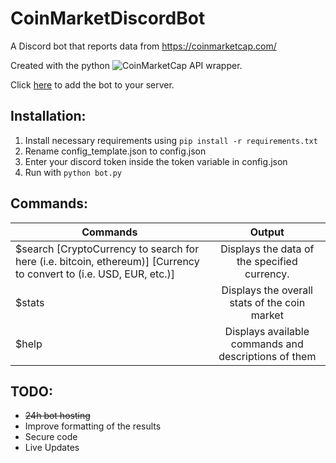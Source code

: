 # CoinMarketDiscordBot
A Discord bot that reports data from https://coinmarketcap.com/

Created with the python ![CoinMarketCap API](https://github.com/mrsmn/coinmarketcap-api) wrapper.

Click [here](https://discordapp.com/oauth2/authorize?&client_id=353373501274456065&scope=bot) to add the bot to your server.

## Installation:
1. Install necessary requirements using ```pip install -r requirements.txt```
2. Rename config_template.json to config.json
3. Enter your discord token inside the token variable in config.json
4. Run with ```python bot.py```


## Commands:
| Commands      | Output        |
| ------------- |:-------------:|
| $search [CryptoCurrency to search for here (i.e. bitcoin, ethereum)] [Currency to convert to (i.e. USD, EUR, etc.)] | Displays the data of the specified currency. |
| $stats | Displays the overall stats of the coin market |
| $help | Displays available commands and descriptions of them |


## TODO:

- ~~24h bot hosting~~
- Improve formatting of the results
- Secure code
- Live Updates

